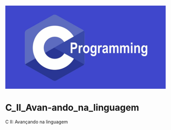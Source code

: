 <img src="https://github.com/marcospatton/LinguagemC/blob/main/c.jpg"></a>

# C_II_Avan-ando_na_linguagem
C II: Avançando na linguagem

